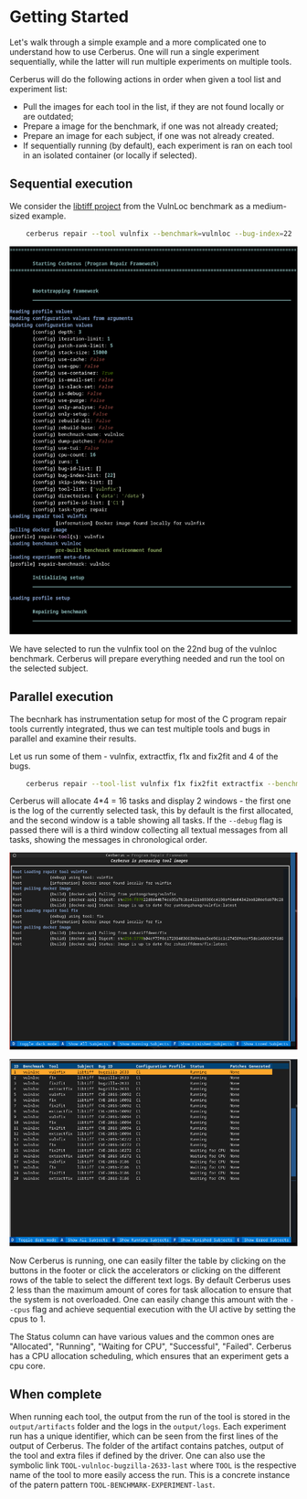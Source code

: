 # Getting Started

Let's walk through a simple example and a more complicated one to understand how to use Cerberus. One will run a single experiment sequentially, while the latter will run multiple experiments on multiple tools.

Cerberus will do the following actions in order when given a tool list and experiment list:

* Pull the images for each tool in the list, if they are not found locally or are outdated;
* Prepare a image for the benchmark, if one was not already created;
* Prepare an image for each subject, if one was not already created.
* If sequentially running (by default), each experiment is ran on each tool in an isolated container (or locally if selected).

## Sequential execution

We consider the [libtiff project](https://github.com/vadz/libtiff/) from the VulnLoc benchmark as a medium-sized example.

```bash
    cerberus repair --tool vulnfix --benchmark=vulnloc --bug-index=22
```

![Sequential Run](images/SequentialUI.png)

We have selected to run the vulnfix tool on the 22nd bug of the vulnloc benchmark. Cerberus will prepare everything  needed and run the tool on the selected subject.

## Parallel execution

The becnhark has instrumentation setup for most of the C program repair tools currently integrated, thus we can test multiple tools and bugs in parallel and examine their results.

Let us run some of them - vulnfix, extractfix, f1x and fix2fit and 4 of the bugs.

```bash
    cerberus repair --tool-list vulnfix f1x fix2fit extractfix --benchmark=vulnloc --bug-index-list=22-26 -g
```

Cerberus will allocate 4*4 = 16 tasks and display 2 windows - the first one is the log of the currently selected task, this by default is the first allocated, and the second window is a table showing all tasks. If the `--debug` flag is passed there will is a third window collecting all textual messages from all tasks, showing the messages in chronological order.


![Tool Preparation Stage](images/ToolPreparation.png)

![UI Running](images/TaskList.png)

Now Cerberus is running, one can easily filter the table by clicking on the buttons in the footer or click the accelerators or clicking on the different rows of the table to select the different text logs. By default Cerberus uses 2 less than the maximum amount of cores for task allocation to ensure that the system is not overloaded. One can easily change this amount with the `--cpus` flag and achieve sequential execution with the UI active by setting the cpus to 1.

The Status column can have various values and the common ones are "Allocated", "Running", "Waiting for CPU", "Successful", "Failed". Cerberus has a CPU allocation scheduling, which ensures that an experiment gets a cpu core.


## When complete

When running each tool, the output from the run of the tool is stored in the `output/artifacts` folder and the logs in the `output/logs`. Each experiment run has a unique identifier, which can be seen from the first lines of the output of Cerberus. The folder of the artifact contains patches, output of the tool and extra files if defined by the driver. One can also use the symbolic link `TOOL-vulnloc-bugzilla-2633-last` where `TOOL` is the respective name of the tool to more easily access the run. This is a concrete instance of the patern pattern `TOOL-BENCHMARK-EXPERIMENT-last`.
